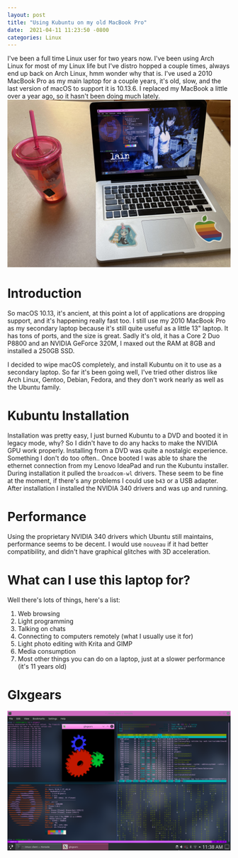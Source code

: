 ```yaml
---
layout:	post
title: "Using Kubuntu on my old MacBook Pro"
date:  2021-04-11 11:23:50 -0800
categories: Linux
---
```

I've been a full time Linux user for two years now. I've been using Arch Linux for most of my Linux life but I've distro hopped a couple times, always end up back on Arch Linux, hmm wonder why that is.
I've used a 2010 MacBook Pro as my main laptop for a couple years, it's old, slow, and the last version of macOS to support it is 10.13.6. I replaced my MacBook a little over a year ago, so it hasn't been doing much lately.
![Picture](/assets/kubuntu-on-2010-mbp/IMG_3435.JPG)

# Introduction
So macOS 10.13, it's ancient, at this point a lot of applications are dropping support, and it's happening really fast too. I still use my 2010 MacBook Pro as my secondary laptop because it's still quite useful as a little 13" laptop. It has tons of ports, and the size is great. Sadly it's old, it has a Core 2 Duo P8800 and an NVIDIA GeForce 320M, I maxed out the RAM at 8GB and installed a 250GB SSD.

I decided to wipe macOS completely, and install Kubuntu on it to use as a secondary laptop. So far it's been going well, I've tried other distros like Arch Linux, Gentoo, Debian, Fedora, and they don't work nearly as well as the Ubuntu family.

# Kubuntu Installation
Installation was pretty easy, I just burned Kubuntu to a DVD and booted it in legacy mode, why? So I didn't have to do any hacks to make the NVIDIA GPU work properly. Installing from a DVD was quite a nostalgic experience. Something I don't do too often..
Once booted I was able to share the ethernet connection from my Lenovo IdeaPad and run the Kubuntu installer. During installation it pulled the `broadcom-wl` drivers. These seem to be fine at the moment, if there's any problems I could use `b43` or a USB adapter. After installation I installed the NVIDIA 340 drivers and was up and running.

# Performance
Using the proprietary NVIDIA 340 drivers which Ubuntu still maintains, performance seems to be decent. I would use `nouveau` if it had better compatibility, and didn't have graphical glitches with 3D acceleration.

# What can I use this laptop for?
Well there's lots of things, here's a list:
1. Web browsing
2. Light programming
3. Talking on chats
4. Connecting to computers remotely (what I usually use it for)
5. Light photo editing with Krita and GIMP
6. Media consumption
7. Most other things you can do on a laptop, just at a slower performance (it's 11 years old)

# Glxgears
![Glxgears](/assets/kubuntu-on-2010-mbp/Screenshot_20210411_113815.png)

